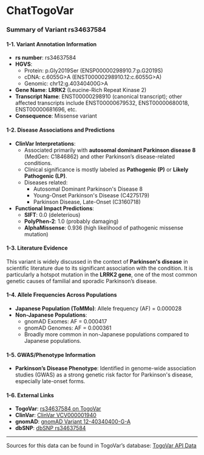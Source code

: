 # ChatTogoVar

### Summary of Variant rs34637584

#### 1-1. Variant Annotation Information
- **rs number**: rs34637584  
- **HGVS**:  
  - Protein: p.Gly2019Ser (ENSP00000298910.7:p.G2019S)  
  - cDNA: c.6055G>A (ENST00000298910.12:c.6055G>A)  
  - Genomic: chr12:g.40340400G>A  
- **Gene Name**: **LRRK2** (Leucine-Rich Repeat Kinase 2)  
- **Transcript Name**: ENST00000298910 (canonical transcript); other affected transcripts include ENST00000679532, ENST00000680018, ENST00000681696, etc.  
- **Consequence**: Missense variant  

#### 1-2. Disease Associations and Predictions
- **ClinVar Interpretations**:  
  - Associated primarily with **autosomal dominant Parkinson disease 8** (MedGen: C1846862) and other Parkinson’s disease-related conditions.  
  - Clinical significance is mostly labeled as **Pathogenic (P)** or **Likely Pathogenic (LP)**.  
  - Diseases related:  
    - Autosomal Dominant Parkinson's Disease 8  
    - Young-Onset Parkinson's Disease (C4275179)  
    - Parkinson Disease, Late-Onset (C3160718)  
- **Functional Impact Predictions**:  
  - **SIFT**: 0.0 (deleterious)  
  - **PolyPhen-2**: 1.0 (probably damaging)  
  - **AlphaMissense**: 0.936 (high likelihood of pathogenic missense mutation)  

#### 1-3. Literature Evidence
This variant is widely discussed in the context of **Parkinson's disease** in scientific literature due to its significant association with the condition. It is particularly a hotspot mutation in the **LRRK2 gene**, one of the most common genetic causes of familial and sporadic Parkinson’s disease.

#### 1-4. Allele Frequencies Across Populations
- **Japanese Population (ToMMo)**: Allele frequency (AF) = 0.000028  
- **Non-Japanese Populations**:  
  - gnomAD Exomes: AF = 0.000417  
  - gnomAD Genomes: AF = 0.000361  
  - Broadly more common in non-Japanese populations compared to Japanese populations.  

#### 1-5. GWAS/Phenotype Information
- **Parkinson’s Disease Phenotype**: Identified in genome-wide association studies (GWAS) as a strong genetic risk factor for Parkinson's disease, especially late-onset forms.  

#### 1-6. External Links
- **TogoVar**: [rs34637584 on TogoVar](https://jmorp.megabank.tohoku.ac.jp/search?query=12%3A40340400)  
- **ClinVar**: [ClinVar VCV000001940](https://www.ncbi.nlm.nih.gov/clinvar/variation/1940)  
- **gnomAD**: [gnomAD Variant 12-40340400-G-A](https://gnomad.broadinstitute.org/variant/12-40340400-G-A?dataset=gnomad_r4)  
- **dbSNP**: [dbSNP rs34637584](https://identifiers.org/dbsnp/rs34637584)  

---

Sources for this data can be found in TogoVar’s database: [TogoVar API Data](https://togovar.org/variant/tgv45580587)